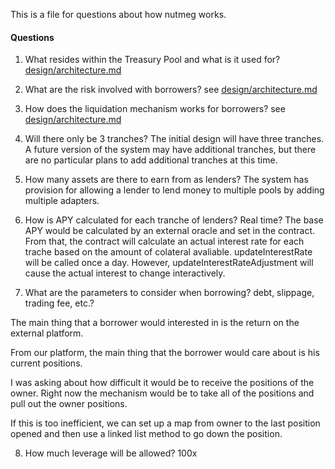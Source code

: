 This is a file for questions about how nutmeg works.


#### Questions

1. What resides within the Treasury Pool and what is it used for? 
[design/architecture.md](design/architecture.md)

2. What are the risk involved with borrowers? see [design/architecture.md](design/architecture.md)

3. How does the liquidation mechanism works for borrowers? see [design/architecture.md](design/architecture.md)

4. Will there only be 3 tranches? The initial design will have three tranches.  A future version of
the system may have additional tranches, but there are no particular plans to add additional tranches
at this time.


5. How many assets are there to earn from as lenders? The system has provision for allowing a lender
to lend money to multiple pools by adding multiple adapters.


6. How is APY calculated for each tranche of lenders? Real time?  The base APY would be calculated by an
external oracle and set in the contract.  From that, the contract will calculate an actual interest rate
for each trache based on the amount of colateral avaliable.  updateInterestRate will be called once a day.
However, updateInterestRateAdjustment will cause the actual interest to change interactively.

7. What are the parameters to consider when borrowing? debt, slippage, trading fee, etc.?

The main thing that a borrower would interested in is the return on the external platform.

From our platform, the main thing that the borrower would care about is his current positions.

I was asking about how difficult it would be to receive the positions of the owner.  Right now
the mechanism would be to take all of the positions and pull out the owner positions.  

If this is too inefficient, we can set up a map from owner to the last position opened and then
use a linked list method to go down the position.

8. How much leverage will be allowed? 100x
